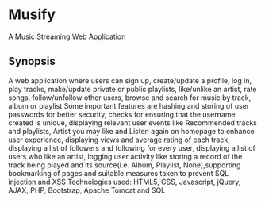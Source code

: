 # Musify
A Music Streaming Web Application
## Synopsis
A web application where users can sign up, create/update a profile, log in, play tracks, make/update private or public playlists, like/unlike an artist, rate songs, follow/unfollow other users, browse and search for music by track, album or playlist 
Some important features are hashing and storing of user passwords for better security, checks for ensuring that the username created is unique, displaying relevant user events like Recommended tracks and playlists, Artist you may like and Listen again on homepage to enhance user experience, displaying views and average rating of each track, displaying a list of followers and following for every user, displaying a list of users who like an artist, logging user activity like storing a record of the track being played and its source(i.e. Album, Playlist, None),supporting bookmarking of pages and suitable measures taken to prevent SQL injection and XSS 
Technologies used: HTML5, CSS, Javascript, jQuery, AJAX, PHP, Bootstrap, Apache Tomcat and SQL

